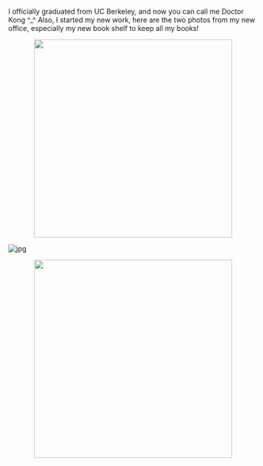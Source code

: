 I officially graduated from UC Berkeley, and now you can call me Doctor Kong \^\_^ Also, I started my new work, here are the two photos from my new office, especially my new book shelf to keep all my books! 


<center><img src="https://raw.githubusercontent.com/qingkaikong/blog/master/2018_24_new_office/figures/Figure_0.jpg" height="400" /> </center>

![jpg](https://raw.githubusercontent.com/qingkaikong/blog/master/2018_24_new_office/figures/Figure_1.jpg)

<center><img src="https://raw.githubusercontent.com/qingkaikong/blog/master/2018_24_new_office/figures/Figure_2.jpg" height="400" /> </center>
